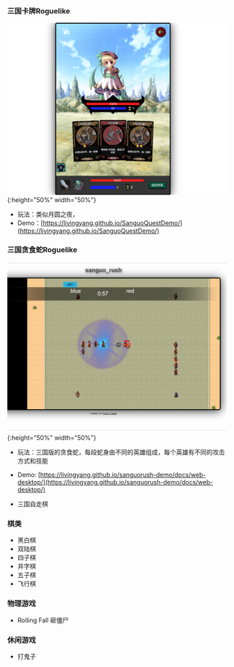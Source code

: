 
### 三国卡牌Roguelike

![](./img/SanguoQuest.png){:height="50%" width="50%"}

* 玩法：类似月圆之夜，
* Demo：[https://livingyang.github.io/SanguoQuestDemo/](https://livingyang.github.io/SanguoQuestDemo/)


### 三国贪食蛇Roguelike

![](./img/SanguoRush.png){:height="50%" width="50%"}
* 玩法：三国版的贪食蛇，每段蛇身由不同的英雄组成，每个英雄有不同的攻击方式和技能
* Demo: [https://livingyang.github.io/sanguorush-demo/docs/web-desktop/](https://livingyang.github.io/sanguorush-demo/docs/web-desktop/)

* 三国自走棋

### 棋类

* 黑白棋
* 双陆棋
* 四子棋
* 井字棋
* 五子棋
* 飞行棋

### 物理游戏

* Rolling Fall 砸僵尸

### 休闲游戏

* 打鬼子

